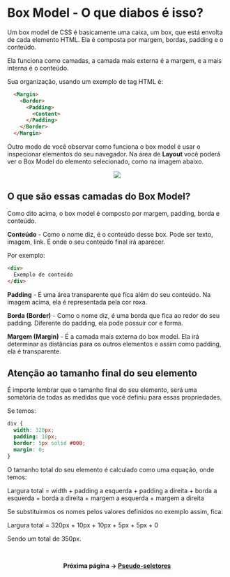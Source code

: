 
# Box Model - O que diabos é isso?

Um box model de CSS é basicamente uma caixa, um box, que está envolta de cada elemento HTML. Ela é composta por margem, bordas, padding e o conteúdo.

Ela funciona como camadas, a camada mais externa é a margem, e a mais interna é o conteúdo.

Sua organização, usando um exemplo de tag HTML é:

```html
  <Margin>
    <Border>
      <Padding>
        <Content>
      </Padding>
    </Border>
  </Margin>
```

Outro modo de você observar como funciona o box model é usar o inspecionar elementos do seu navegador. Na área de **Layout** você poderá ver o Box Model do elemento selecionado, como na imagem abaixo.

<p align="center">
  <img src="../img/box-model-intro.png">
</p>

## O que são essas camadas do Box Model?

Como dito acima, o box model é composto por margem, padding, borda e conteúdo.

**Conteúdo** - Como o nome diz, é o conteúdo desse box. Pode ser texto, imagem, link. É onde o seu conteúdo final irá aparecer.

Por exemplo:

```html
<div>
  Exemplo de conteúdo
</div>
```

**Padding** - É uma área transparente que fica além do seu conteúdo. Na imagem acima, ela é representada pela cor roxa.

**Borda (Border)** - Como o nome diz, é uma borda que fica ao redor do seu padding. Diferente do padding, ela pode possuir cor e forma.

**Margem (Margin)** - É a camada mais externa do box model. Ela irá determinar as distâncias para os outros elementos e assim como padding, ela é transparente.

## Atenção ao tamanho final do seu elemento

É importe lembrar que o tamanho final do seu elemento, será uma somatória de todas as medidas que você definiu para essas propriedades.

Se temos:

```css
div {
  width: 320px;
  padding: 10px;
  border: 5px solid #000;
  margin: 0;
}
```

O tamanho total do seu elemento é calculado como uma equação, onde temos:

Largura total = width + padding a esquerda + padding a direita + borda a esquerda + borda a direita + margem a esquerda + margem a direita

Se substituirmos os nomes pelos valores definidos no exemplo assim, fica:

Largura total = 320px + 10px + 10px + 5px + 5px + 0

Sendo um total de 350px.

<br />

<div align="center">

**Próxima página &rarr; [Pseudo-seletores](./5-display.md)**

</div>